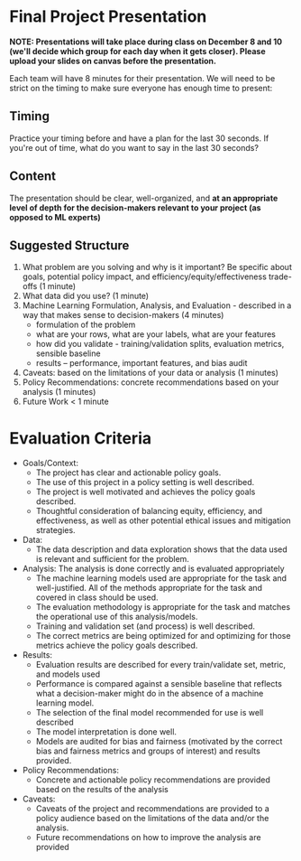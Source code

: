# Final Project Presentation

**NOTE: Presentations will take place during class on December 8 and 10 (we'll decide which group for each day when it gets closer). Please upload your slides on canvas before the presentation.**

Each team will have 8 minutes for their presentation. We will need to be strict on the timing to make sure everyone has enough time to present:

## Timing
Practice your timing before and have a plan for the last 30 seconds. If you're out of time, what do you want to say in the last 30 seconds?

## Content
The presentation should be clear, well-organized, and **at an appropriate level of depth for the decision-makers relevant to your project (as opposed to ML experts)**

## Suggested Structure

1. What problem are you solving and why is it important?  Be specific about goals, potential policy impact, and efficiency/equity/effectiveness trade-offs (1 minute)
1. What data did you use? (1 minute)
1. Machine Learning Formulation, Analysis, and Evaluation - described in a way that makes sense to decision-makers (4 minutes)
    - formulation of the problem
    - what are your rows, what are your labels, what are your features
    - how did you validate - training/validation splits, evaluation metrics, sensible baseline
    - results – performance, important features, and bias audit
1. Caveats: based on the limitations of your data or analysis (1 minutes)
1. Policy Recommendations: concrete recommendations based on your analysis (1 minutes)
1. Future Work < 1 minute

# Evaluation Criteria

- Goals/Context:
    - The project has clear and actionable policy goals.
    - The use of this project in a policy setting is well described.
    - The project is well motivated and achieves the policy goals described.
    - Thoughtful consideration of balancing equity, efficiency, and effectiveness, as well as other potential ethical issues and mitigation strategies.
- Data:
    - The  data description and data exploration shows that the data used is relevant and sufficient for the problem.
- Analysis: The analysis is done correctly and is evaluated appropriately
    - The machine learning models used are appropriate for the task and well-justified. All of the methods appropriate for the task and covered in class should be used.
    - The evaluation methodology is appropriate for the task and matches the operational use of this analysis/models.
    - Training and validation set (and process) is well described.
    - The correct metrics are being optimized for and optimizing for those metrics achieve the policy goals described.
- Results:
    - Evaluation results are described for every train/validate set, metric, and models used
    - Performance is compared against a sensible baseline that reflects what a decision-maker might do in the absence of a machine learning model.
    - The selection of the final model recommended for use is well described
    - The model interpretation is done well.
    - Models are audited for bias and fairness (motivated by the correct bias and fairness metrics and groups of interest) and results provided.
- Policy Recommendations:
    - Concrete and actionable policy recommendations are provided based on the results of the analysis
- Caveats:
    - Caveats of the project and recommendations are provided to a policy audience based on the limitations of the data and/or the analysis.
    - Future recommendations on how to improve the analysis are provided

